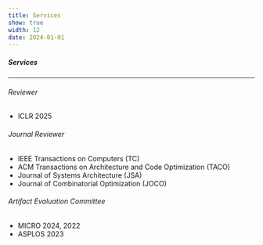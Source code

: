 ```yaml
---
title: Services
show: true
width: 12
date: 2024-01-01
---
```


<style>
  .custom-bullet {
    list-style: disc;
    padding-left: 1.25rem;
    margin-bottom: 1rem;
  }
</style>

<div class="white-box">
  <h5>Services</h5>
  <hr />
  <h6>Reviewer</h6>
  <ul class="custom-bullet">
    <li>ICLR 2025</li>
  </ul>

  <h6>Journal Reviewer</h6>
  <ul class="custom-bullet">
    <li>IEEE Transactions on Computers (TC)</li>
    <li>ACM Transactions on Architecture and Code Optimization (TACO)</li>
    <li>Journal of Systems Architecture (JSA)</li>
    <li>Journal of Combinatorial Optimization (JOCO)</li>
  </ul>

  <h6>Artifact Evaluation Committee</h6>
  <ul class="custom-bullet">
    <li>MICRO 2024, 2022</li>
    <li>ASPLOS 2023</li>
  </ul>
</div>
